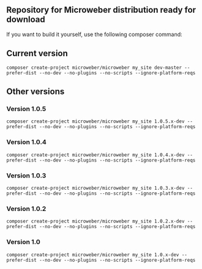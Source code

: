 ## Repository for Microweber distribution ready for download 



If you want to build it yourself, use the following composer command:



## Current version

`composer create-project microweber/microweber my_site dev-master --prefer-dist --no-dev --no-plugins --no-scripts --ignore-platform-reqs`


## Other versions

### Version 1.0.5

`composer create-project microweber/microweber my_site 1.0.5.x-dev --prefer-dist --no-dev --no-plugins --no-scripts --ignore-platform-reqs`
  

### Version 1.0.4
`composer create-project microweber/microweber my_site 1.0.4.x-dev --prefer-dist --no-dev --no-plugins --no-scripts --ignore-platform-reqs`


### Version 1.0.3
`composer create-project microweber/microweber my_site 1.0.3.x-dev --prefer-dist --no-dev --no-plugins --no-scripts --ignore-platform-reqs`



### Version 1.0.2
`composer create-project microweber/microweber my_site 1.0.2.x-dev --prefer-dist --no-dev --no-plugins --no-scripts --ignore-platform-reqs`


### Version 1.0
`composer create-project microweber/microweber my_site 1.0.x-dev --prefer-dist --no-dev --no-plugins --no-scripts --ignore-platform-reqs`